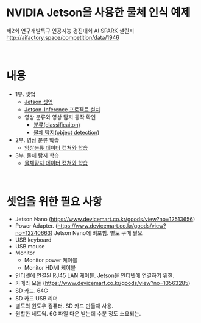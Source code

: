 # NVIDIA Jetson을 사용한 물체 인식 예제

제2회 연구개발특구 인공지능 경진대회 AI SPARK 챌린지
http://aifactory.space/competition/data/1946

<br>

# 내용
- 1부. 셋업
    - [Jetson 셋업](jetson_setup.pdf)
    - [Jetson-Inference 프로젝트 설치](jetson_inference/setup_by_docker.md)
    - 영상 분류와 영상 탐지 동작 확인
        - [분류(classificaiton)](jetson_inference/execute_classification.md)
        - [물체 탐지(object detection)](jetson_inference/execute_object_detection.md)
- 2부. 영상 분류 학습
    - [영상분류 데이터 캡쳐와 학습](jetson_inference/train_classification_thumb_up_down.md)
- 3부. 물체 탐지 학습
    - [물체탐지 데이터 캡쳐와 학습](jetson_inference/train_object_detection_with_custom_data.md)    


<br>

# 셋업을 위한 필요 사항

- Jetson Nano (https://www.devicemart.co.kr/goods/view?no=12513656)
- Power Adapter. (https://www.devicemart.co.kr/goods/view?no=12240663) Jetson Nano에 비포함. 별도 구매 필요
- USB keyboard
- USB mouse
- Monitor
    - Monitor power 케이블
    - Monitor HDMI 케이블
- 인터넷에 연결된 RJ45 LAN 케이블. Jetson을 인터넷에 연결하기 위한.
- 카메라 모듈 (https://www.devicemart.co.kr/goods/view?no=13563285)
- SD 카드. 64G
- SD 카드 USB 리더
- 별도의 윈도우 컴퓨터. SD 카드 만들때 사용.
- 원할한 네트웤. 6G 파일 다운 받는데 수분 정도 소요되는.

<br>




